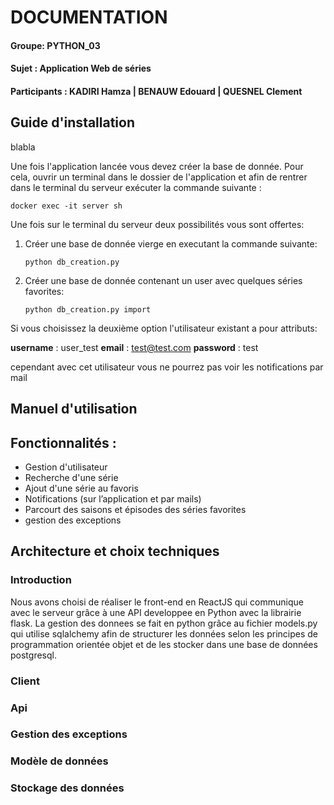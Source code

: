 # DOCUMENTATION

#### Groupe: PYTHON_03
#### Sujet : Application Web de séries
#### Participants : KADIRI Hamza | BENAUW Edouard | QUESNEL Clement

## Guide d'installation

blabla

Une fois l'application lancée vous devez créer la base de donnée. 
Pour cela, ouvrir un terminal dans le dossier de l'application et afin de rentrer dans le terminal du serveur exécuter la commande suivante :

```docker exec -it server sh```

Une fois sur le terminal du serveur deux possibilités vous sont offertes:
1) Créer une base de donnée vierge en executant la commande suivante:

    ```python db_creation.py```
 
2) Créer une base de donnée contenant un user avec quelques séries favorites:

    ```python db_creation.py import```

Si vous choisissez la deuxième option l'utilisateur existant a pour attributs:

**username** : user_test
**email** : test@test.com
**password** : test

cependant avec cet utilisateur vous ne pourrez pas voir les notifications par mail

## Manuel d'utilisation

## Fonctionnalités :
- Gestion d'utilisateur
- Recherche d'une série
- Ajout d'une série au favoris
- Notifications (sur l’application et par mails)
- Parcourt des saisons et épisodes des séries favorites
- gestion des exceptions

## Architecture et choix techniques
### Introduction
Nous avons choisi de réaliser le front-end en ReactJS qui communique avec le serveur grâce à une API developpee en Python avec la librairie flask. La gestion des donnees se fait en python grâce au fichier models.py qui utilise sqlalchemy afin de structurer les données selon les principes de programmation orientée objet et de les stocker dans une base de données postgresql.
### Client
### Api 
### Gestion des exceptions
### Modèle de données
### Stockage des données
